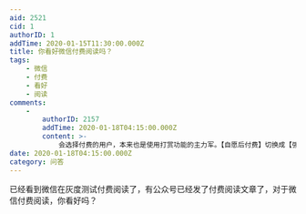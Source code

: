 ```yaml
---
aid: 2521
cid: 1
authorID: 1
addTime: 2020-01-15T11:30:00.000Z
title: 你看好微信付费阅读吗？
tags:
    - 微信
    - 付费
    - 看好
    - 阅读
comments:
    -
        authorID: 2157
        addTime: 2020-01-18T04:15:00.000Z
        content: >-
            会选择付费的用户，本来也是使用打赏功能的主力军。【自愿后付费】切换成【强制先付费】，有正面效果，在犹豫是否打赏或打赏量不高的用户，会愿意增加付费；也有负面效果，支付者的厌恶损失情结增加，既有免费读者退出，新流量也会减少。考虑到读者和发布者都有惰性，只有正面效果大于负面效果时，发布者才可能切换至强制先付费。也就是说，只有老读者粘性足够高，**且**新读者基本不带来收益的发布者，才可以从中获利。微信公众号的运营，大多是流量为王，满足这种条件的发布者凤毛麟角。大部分发布者，依旧会依赖免费阅读+广告的盈利方式。因此，付费阅读可能不会有太大的水花。
date: 2020-01-18T04:15:00.000Z
category: 问答
---
```


已经看到微信在灰度测试付费阅读了，有公众号已经发了付费阅读文章了，对于微信付费阅读，你看好吗？
